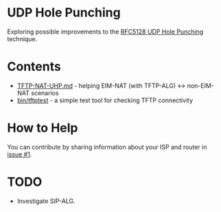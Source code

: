# UDP Hole Punching

Exploring possible improvements to the [RFC5128 UDP Hole Punching](https://www.rfc-editor.org/rfc/rfc5128.html#section-3.3) technique.

# Contents

- [TFTP-NAT-UHP.md](/TFTP-NAT-UHP.md) - helping EIM-NAT (with TFTP-ALG) &lt;-&gt; non-EIM-NAT scenarios
- [bin/tftptest](/bin/tftptest) - a simple test tool for checking TFTP connectivity

# How to Help

You can contribute by sharing information about your ISP and router in [issue #1](https://github.com/kupson/udp-hole-punching/issues/1).

# TODO

- Investigate SIP-ALG.
